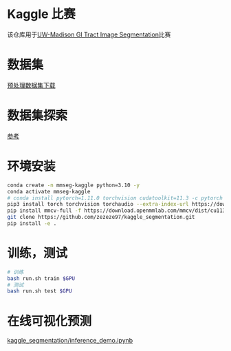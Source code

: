 # Kaggle 比赛

该仓库用于[UW-Madison GI Tract Image Segmentation](https://www.kaggle.com/competitions/uw-madison-gi-tract-image-segmentation/overview)比赛

# 数据集

[预处理数据集下载](https://disk.pku.edu.cn:443/link/EDDA036A4F65315386C15FB2793EBFB4)

# 数据集探索

[参考](https://www.kaggle.com/code/andradaolteanu/aw-madison-eda-in-depth-mask-exploration)


# 环境安装

```sh
conda create -n mmseg-kaggle python=3.10 -y
conda activate mmseg-kaggle
# conda install pytorch=1.11.0 torchvision cudatoolkit=11.3 -c pytorch
pip3 install torch torchvision torchaudio --extra-index-url https://download.pytorch.org/whl/cu113
pip install mmcv-full -f https://download.openmmlab.com/mmcv/dist/cu113/torch1.11.0/index.html
git clone https://github.com/zezeze97/kaggle_segmentation.git
pip install -e .  
```


# 训练，测试

```sh
# 训练
bash run.sh train $GPU
# 测试
bash run.sh test $GPU
```

# 在线可视化预测

[kaggle_segmentation/inference_demo.ipynb](kaggle_segmentation/inference_demo.ipynb)
